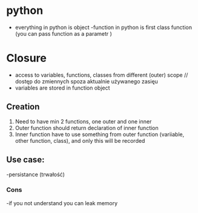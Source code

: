 # python
- everything in python is object
-function in python is first class function (you can pass function as a parametr )

# Closure
- access to variables, functions, classes from different (outer) scope
// dostęp do zmiennych  spoza aktualnie używanego zasięu
- variables are stored in function object
  

## Creation
1. Need to have min 2 functions, one outer and one inner
2. Outer function should return declaration of inner function
3. Inner function have to use something from outer function (variiable, other function, class), and only this will be recorded

## Use case:
-persistance (trwałość)


### Cons
-if you not understand you can leak memory



